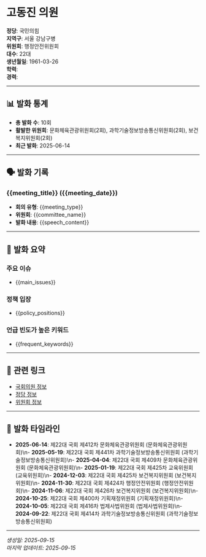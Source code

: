 # 고동진 의원

**정당**: 국민의힘  
**지역구**: 서울 강남구병  
**위원회**: 행정안전위원회  
**대수**: 22대  
**생년월일**: 1961-03-26  
**학력**:   
**경력**:   

---

## 📊 발화 통계

- **총 발화 수**: 10회
- **활발한 위원회**: 문화체육관광위원회(2회), 과학기술정보방송통신위원회(2회), 보건복지위원회(2회)
- **최근 발화**: 2025-06-14

---

## 🗣️ 발화 기록

### {{meeting_title}} ({{meeting_date}})
- **회의 유형**: {{meeting_type}}
- **위원회**: {{committee_name}}
- **발화 내용**: {{speech_content}}

---

## 📝 발화 요약

### 주요 이슈
- {{main_issues}}

### 정책 입장
- {{policy_positions}}

### 언급 빈도가 높은 키워드
- {{frequent_keywords}}

---

## 🔗 관련 링크

- [국회의원 정보]({{assembly_info_url}})
- [정당 정보]({{party_info_url}})
- [위원회 정보]({{committee_info_url}})

---

## 📅 발화 타임라인

- **2025-06-14**: 제22대 국회 제412차 문화체육관광위원회 (문화체육관광위원회)\n- **2025-05-19**: 제22대 국회 제441차 과학기술정보방송통신위원회 (과학기술정보방송통신위원회)\n- **2025-04-04**: 제22대 국회 제409차 문화체육관광위원회 (문화체육관광위원회)\n- **2025-01-19**: 제22대 국회 제425차 교육위원회 (교육위원회)\n- **2024-12-03**: 제22대 국회 제425차 보건복지위원회 (보건복지위원회)\n- **2024-11-30**: 제22대 국회 제424차 행정안전위원회 (행정안전위원회)\n- **2024-11-06**: 제22대 국회 제426차 보건복지위원회 (보건복지위원회)\n- **2024-10-25**: 제22대 국회 제400차 기획재정위원회 (기획재정위원회)\n- **2024-10-05**: 제22대 국회 제416차 법제사법위원회 (법제사법위원회)\n- **2024-09-22**: 제22대 국회 제414차 과학기술정보방송통신위원회 (과학기술정보방송통신위원회)

---

*생성일: 2025-09-15*  
*마지막 업데이트: 2025-09-15*
